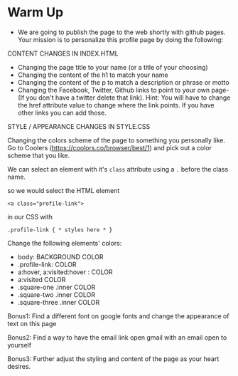 # Warm Up

- We are going to publish the page to the web shortly with github pages. Your mission is to personalize this profile page by doing the following:

CONTENT CHANGES IN INDEX.HTML

- Changing the page title to your name (or a title of your choosing)
- Changing the content of the h1 to match your name
- Changing the content of the p to match a description or phrase or motto
- Changing the Facebook, Twitter, Github links to point to your own page- (If you don't have a twitter delete that link). Hint: You will have to change the href attribute value to change where the link points. If you have other links you can add those.

STYLE / APPEARANCE CHANGES IN STYLE.CSS

Changing the colors scheme of the page to something you personally like. Go to Coolers (https://coolors.co/browser/best/1) and pick out a color scheme that you like.

We can select an element with it's `class` attribute using a `.` before the class name.

so we would select the HTML element

`<a class="profile-link">`

in our CSS with

`.profile-link { * styles here * }`

Change the following elements' colors:

- body: BACKGROUND COLOR
- .profile-link: COLOR
- a:hover, a:visited:hover : COLOR
- a:visited COLOR
- .square-one .inner COLOR
- .square-two .inner COLOR
- .square-three .inner COLOR

Bonus1: Find a different font on google fonts and change the appearance of text on this page

Bonus2: Find a way to have the email link open gmail with an email open to yourself

Bonus3: Further adjust the styling and content of the page as your heart desires.
